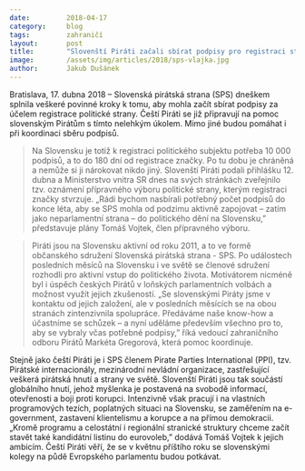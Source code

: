 ```yaml
---
date:         2018-04-17
category:     blog
tags:         zahraničí
layout:       post
title:        "Slovenští Piráti začali sbírat podpisy pro registraci strany"
image:        /assets/img/articles/2018/sps-vlajka.jpg
author:       Jakub Dušánek
---
```



Bratislava, 17. dubna 2018 – Slovenská pirátská strana (SPS) dneškem splnila veškeré povinné kroky k tomu, aby mohla začít sbírat podpisy za účelem registrace politické strany. Čeští Piráti se již připravují na pomoc slovenským Pirátům s tímto nelehkým úkolem. Mimo jiné budou pomáhat i při koordinaci sběru podpisů.

> Na Slovensku je totiž k registraci politického subjektu potřeba 10 000 podpisů, a to do 180 dní od registrace značky. Po tu dobu je chráněná a nemůže si ji nárokovat nikdo jiný. Slovenští Piráti podali přihlášku 12. dubna a Ministerstvo vnitra SR dnes na svých stránkách zveřejnilo tzv. oznámení přípravného výboru politické strany, kterým registraci značky stvrzuje. „Rádi bychom nasbírali potřebný počet podpisů do konce léta, aby se SPS mohla od podzimu aktivně zapojovat – zatím jako neparlamentní strana – do politického dění na Slovensku,” představuje plány Tomáš Vojtek, člen přípravného výboru.

> Piráti jsou na Slovensku aktivní od roku 2011, a to ve formě občanského sdružení Slovenská pirátská strana - SPS. Po událostech posledních měsíců na Slovensku i ve světě se členové sdružení rozhodli pro aktivní vstup do politického života. Motivátorem nicméně byl i úspěch českých Pirátů v loňských parlamentních volbách a možnost využít jejich zkušeností. „Se slovenskými Piráty jsme v kontaktu od jejich založení, ale v posledních měsících se na obou stranách zintenzivnila spolupráce. Předáváme naše know-how a účastníme se schůzek – a nyní uděláme především všechno pro to, aby se vybraly včas potřebné podpisy,”  říká vedoucí zahraničního odboru Pirátů Markéta Gregorová, která pomoc koordinuje.

Stejně jako čeští Piráti je i SPS členem Pirate Parties International (PPI), tzv. Pirátské internacionály, mezinárodní nevládní organizace, zastřešující veškerá pirátská hnutí a strany ve světě. Slovenští Piráti jsou tak součástí globálního hnutí, jehož myšlenka je postavená na svobodě informací, otevřenosti a boji proti korupci. Intenzivně však pracují i na vlastních programových tezích, poplatných situaci na Slovensku, se zaměřením na e-government, zastavení klientelismu a korupce a na přímou demokracii. „Kromě programu a celostátní i regionální stranické struktury chceme začít stavět také kandidátní listinu do eurovoleb,” dodává Tomáš Vojtek k jejich ambicím. Čeští Piráti věří, že se v květnu příštího roku se slovenskými kolegy na půdě Evropského parlamentu budou potkávat.

